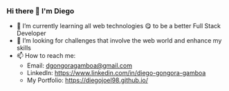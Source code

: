 ### Hi there 👋 I'm Diego

<!--- 🔭 I’m currently working on ...-->
<!--- 🤔 I’m looking for help with ...-->
<!--- 💬 Ask me about ... 👯 I'm -->
- 🌱 I’m currently learning all web technologies 😋 to be a better Full Stack Developer
- 🔎 I’m looking for challenges that involve the web world and enhance my skills
- 📫 How to reach me:
  - Email: dgongoragamboa@gmail.com
  - LinkedIn: https://www.linkedin.com/in/diego-gongora-gamboa
  - My Portfolio: https://diegojoel98.github.io/
<!--- 😄 Pronouns: ...-->
<!--- ⚡ Fun fact: ...-->

